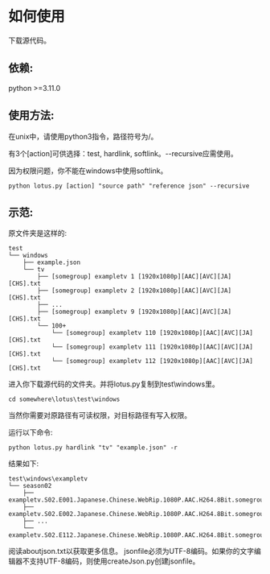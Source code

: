 # 如何使用

下载源代码。

## 依赖:

python >=3.11.0

## 使用方法:

在unix中，请使用python3指令，路径符号为/。

有3个[action]可供选择：test, hardlink, softlink。--recursive应需使用。
    
因为权限问题，你不能在windows中使用softlink。

    python lotus.py [action] "source path" "reference json" --recursive

## 示范:

原文件夹是这样的:

    test
    └── windows
        ├── example.json
        └── tv
            ├── [somegroup] exampletv 1 [1920x1080p][AAC][AVC][JA][CHS].txt
            ├── [somegroup] exampletv 2 [1920x1080p][AAC][AVC][JA][CHS].txt
            ├── ...
            ├── [somegroup] exampletv 9 [1920x1080p][AAC][AVC][JA][CHS].txt
            └── 100+
                └── [somegroup] exampletv 110 [1920x1080p][AAC][AVC][JA][CHS].txt
                └── [somegroup] exampletv 111 [1920x1080p][AAC][AVC][JA][CHS].txt
                └── [somegroup] exampletv 112 [1920x1080p][AAC][AVC][JA][CHS].txt

进入你下载源代码的文件夹。并将lotus.py复制到test\windows里。

    cd somewhere\lotus\test\windows

当然你需要对原路径有可读权限，对目标路径有写入权限。

运行以下命令:

    python lotus.py hardlink "tv" "example.json" -r

结果如下:

    test\windows\exampletv
    └── season02
        ├── exampletv.S02.E001.Japanese.Chinese.WebRip.1080P.AAC.H264.8Bit.somegroup.txt
        ├── exampletv.S02.E002.Japanese.Chinese.WebRip.1080P.AAC.H264.8Bit.somegroup.txt
        ├── ...
        └── exampletv.S02.E112.Japanese.Chinese.WebRip.1080P.AAC.H264.8Bit.somegroup.txt

阅读aboutjson.txt以获取更多信息。
jsonfile必须为UTF-8编码。如果你的文字编辑器不支持UTF-8编码，则使用createJson.py创建jsonfile。

